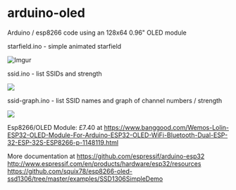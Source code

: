 # arduino-oled
Arduino / esp8266 code using  an 128x64 0.96" OLED module


starfield.ino - simple animated starfield

![Imgur](https://i.imgur.com/nZtLore.gif)

ssid.ino - list SSIDs and strength

![](http://i.imgur.com/NQnbHyIm.jpg)

ssid-graph.ino - list SSID names and graph of channel numbers / strength

![](http://i.imgur.com/CG06MZBm.jpg)

Esp8266/OLED Module: £7.40 at https://www.banggood.com/Wemos-Lolin-ESP32-OLED-Module-For-Arduino-ESP32-OLED-WiFi-Bluetooth-Dual-ESP-32-ESP-32S-ESP8266-p-1148119.html


More documentation at
 https://github.com/espressif/arduino-esp32
 http://www.espressif.com/en/products/hardware/esp32/resources
 https://github.com/squix78/esp8266-oled-ssd1306/tree/master/examples/SSD1306SimpleDemo
